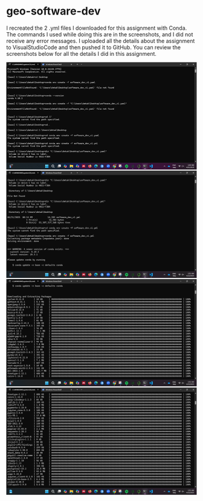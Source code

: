 # geo-software-dev
I recreated the 2 .yml files I downloaded for this assignment with Conda. The commands I used while doing this are in the screenshots, and I did not receive any error messages. I uploaded all the details about the assignment to VisualStudioCode and then pushed it to GitHub. You can review the screenshots below for all the details I did in this assignment.

![alt text](image.png)
![alt text](<Screenshot 2025-04-22 013132.png>)
![alt text](<Screenshot 2025-04-22 013143.png>)
![alt text](<Screenshot 2025-04-22 013203.png>)